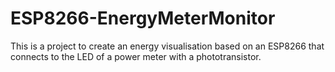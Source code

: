 # ESP8266-EnergyMeterMonitor
This is a project to create an energy visualisation based on an ESP8266 that connects to the LED of a power meter with a phototransistor.
